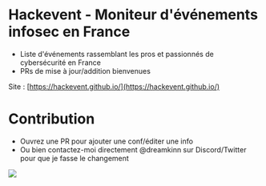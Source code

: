 # Hackevent - Moniteur d'événements infosec en France
- Liste d'événements rassemblant les pros et passionnés de cybersécurité en France
- PRs de mise à jour/addition bienvenues

Site : [https://hackevent.github.io/](https://hackevent.github.io/)

# Contribution
- Ouvrez une PR pour ajouter une conf/éditer une info
- Ou bien contactez-moi directement @dreamkinn sur Discord/Twitter pour que je fasse le changement


[![](https://github-readme-stats.vercel.app/api?username=Dreamkinn&show_icons=true&theme=tokyonight&hide_rank=true)](https://github.com/anuraghazra/github-readme-stats)
